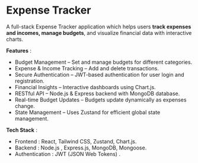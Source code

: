 # Expense Tracker

A full-stack Expense Tracker application which helps users **track expenses and incomes, manage budgets**, and visualize financial data with interactive charts.

**Features** :
* Budget Management – Set and manage budgets for different categories.
* Expense & Income Tracking – Add and delete transactions.
* Secure Authentication – JWT-based authentication for user login and registration.
* Financial Insights – Interactive dashboards using Chart.js.
* RESTful API – Node.js & Express backend with MongoDB database.
* Real-time Budget Updates – Budgets update dynamically as expenses change.
* State Management – Uses Zustand for efficient global state management.

**Tech Stack** :
* Frontend : React, Tailwind CSS, Zustand, Chart.js.
* Backend : Node.js , Express.js, MongoDB, Mongoose.
* Authentication : JWT (JSON Web Tokens) .
  
